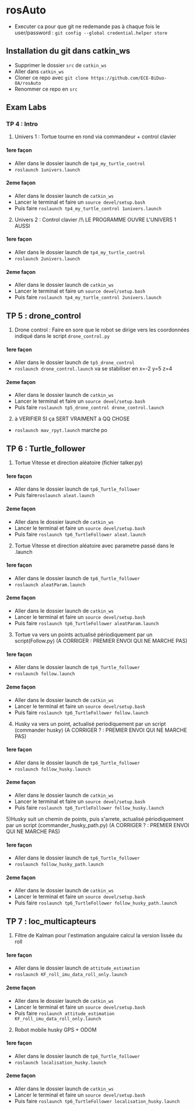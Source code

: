 
# rosAuto
- Executer ca pour que git ne redemande pas à chaque fois le user/password : `git config --global credential.helper store`

## Installation du git dans catkin_ws
- Supprimer le dossier `src` de `catkin_ws`
- Aller dans `catkin_ws` 
- Cloner ce repo avec `git clone https://github.com/ECE-BiDuo-OA/rosAuto`
- Renommer ce repo en `src`


## Exam Labs
### TP 4 : Intro
1) Univers 1 : Tortue tourne en rond via commandeur + control clavier
#### 1ere façon
- Aller dans le dossier launch de `tp4_my_turtle_control`
- `roslaunch 1univers.launch` 
#### 2eme façon
- Aller dans le dossier launch de `catkin_ws`
- Lancer le terminal et faire un `source devel/setup.bash`
- Puis faire `roslaunch tp4_my_turtle_control 1univers.launch` 

2) Univers 2 : Control clavier /!\ LE PROGRAMME OUVRE L'UNIVERS 1 AUSSI
#### 1ere façon
- Aller dans le dossier launch de `tp4_my_turtle_control`
- `roslaunch 2univers.launch` 
#### 2eme façon
- Aller dans le dossier launch de `catkin_ws`
- Lancer le terminal et faire un `source devel/setup.bash`
- Puis faire `roslaunch tp4_my_turtle_control 2univers.launch` 



## TP 5 : drone_control
1) Drone control : Faire en sore que le robot se dirige vers les coordonnées indiqué dans le script `drone_control.py`
#### 1ere façon
- Aller dans le dossier launch de `tp5_drone_control`
- `roslaunch drone_control.launch` va se stabiliser en x=-2 y=5 z=4
#### 2eme façon
- Aller dans le dossier launch de `catkin_ws`
- Lancer le terminal et faire un `source devel/setup.bash`
- Puis faire `roslaunch tp5_drone_control drone_control.launch` 

2) à VERIFIER SI ça SERT VRAIMENT à QQ CHOSE
- `roslaunch mav_rpyt.launch` marche po




## TP 6 : Turtle_follower
1) Tortue Vitesse et direction aléatoire (fichier talker.py)
#### 1ere façon
- Aller dans le dossier launch de `tp6_Turtle_follower`
- Puis faire`roslaunch aleat.launch`
#### 2eme façon
- Aller dans le dossier launch de `catkin_ws`
- Lancer le terminal et faire un `source devel/setup.bash`
- Puis faire `roslaunch tp6_TurtleFollower aleat.launch` 

2) Tortue Vitesse et direction aléatoire avec parametre passé dans le .launch 
#### 1ere façon
- Aller dans le dossier launch de `tp6_Turtle_follower`
- `roslaunch aleatParam.launch` 
#### 2eme façon
- Aller dans le dossier launch de `catkin_ws`
- Lancer le terminal et faire un `source devel/setup.bash`
- Puis faire `roslaunch tp6_TurtleFollower aleatParam.launch` 

3) Tortue va vers un points actualisé périodiquement par un script(Follow.py) 
(A CORRIGER : PREMIER ENVOI QUI NE MARCHE PAS)
#### 1ere façon
- Aller dans le dossier launch de `tp6_Turtle_follower` 
- `roslaunch follow.launch` 
#### 2eme façon
- Aller dans le dossier launch de `catkin_ws`
- Lancer le terminal et faire un `source devel/setup.bash`
- Puis faire `roslaunch tp6_TurtleFollower follow.launch` 

4) Husky va vers un point, actualisé periodiquement par un script (commander husky) (A CORRIGER ? : PREMIER ENVOI QUI NE MARCHE PAS)
#### 1ere façon
- Aller dans le dossier launch de `tp6_Turtle_follower` 
- `roslaunch follow_husky.launch`  
#### 2eme façon
- Aller dans le dossier launch de `catkin_ws`
- Lancer le terminal et faire un `source devel/setup.bash`
- Puis faire `roslaunch tp6_TurtleFollower follow_husky.launch` 

5)Husky suit un chemin de points, puis s'arrete, actualisé périodiquement par un script (commander_husky_path.py)  (A CORRIGER ? : PREMIER ENVOI QUI NE MARCHE PAS)
#### 1ere façon
- Aller dans le dossier launch de `tp6_Turtle_follower` 
- `roslaunch follow_husky_path.launch` 
#### 2eme façon
- Aller dans le dossier launch de `catkin_ws`
- Lancer le terminal et faire un `source devel/setup.bash`
- Puis faire `roslaunch tp6_TurtleFollower follow_husky_path.launch` 



## TP 7 : loc_multicapteurs
1) Filtre de Kalman pour l'estimation angulaire calcul la version lissée du roll
#### 1ere façon
- Aller dans le dossier launch de `attitude_estimation`
- `roslaunch KF_roll_imu_data_roll_only.launch` 
#### 2eme façon
- Aller dans le dossier launch de `catkin_ws`
- Lancer le terminal et faire un `source devel/setup.bash`
- Puis faire `roslaunch attitude_estimation KF_roll_imu_data_roll_only.launch` 

2) Robot mobile husky GPS + ODOM
#### 1ere façon
- Aller dans le dossier launch de `tp6_Turtle_follower` 
- `roslaunch localisation_husky.launch` 
#### 2eme façon
- Aller dans le dossier launch de `catkin_ws`
- Lancer le terminal et faire un `source devel/setup.bash`
- Puis faire `roslaunch tp6_TurtleFollower localisation_husky.launch` 
